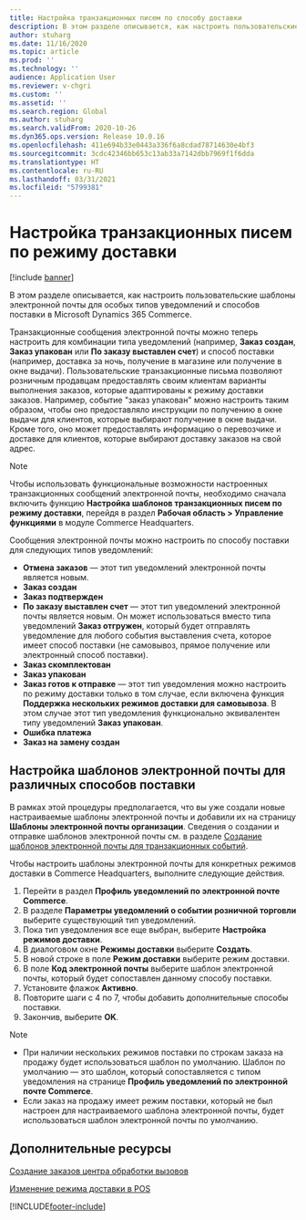 ```yaml
---
title: Настройка транзакционных писем по способу доставки
description: В этом разделе описывается, как настроить пользовательские шаблоны электронной почты для особых типов уведомлений и способов поставки в Microsoft Dynamics 365 Commerce.
author: stuharg
ms.date: 11/16/2020
ms.topic: article
ms.prod: ''
ms.technology: ''
audience: Application User
ms.reviewer: v-chgri
ms.custom: ''
ms.assetid: ''
ms.search.region: Global
ms.author: stuharg
ms.search.validFrom: 2020-10-26
ms.dyn365.ops.version: Release 10.0.16
ms.openlocfilehash: 411e694b33e0443a336f6a8cdad78714630e4bf3
ms.sourcegitcommit: 3cdc42346bb653c13ab33a7142dbb7969f1f6dda
ms.translationtype: HT
ms.contentlocale: ru-RU
ms.lasthandoff: 03/31/2021
ms.locfileid: "5799381"
---
```

# <a name="customize-transactional-emails-by-mode-of-delivery"></a>Настройка транзакционных писем по режиму доставки

[!include [banner](includes/banner.md)]

В этом разделе описывается, как настроить пользовательские шаблоны электронной почты для особых типов уведомлений и способов поставки в Microsoft Dynamics 365 Commerce.

Транзакционные сообщения электронной почты можно теперь настроить для комбинации типа уведомлений (например, **Заказ создан**, **Заказ упакован** или **По заказу выставлен счет**) и способ поставки (например, доставка за ночь, получение в магазине или получение в окне выдачи). Пользовательские транзакционные письма позволяют розничным продавцам предоставлять своим клиентам варианты выполнения заказов, которые адаптированы к режиму доставки заказов. Например, событие "заказ упакован" можно настроить таким образом, чтобы оно предоставляло инструкции по получению в окне выдачи для клиентов, которые выбирают получение в окне выдачи. Кроме того, оно может предоставлять информацию о перевозчике и доставке для клиентов, которые выбирают доставку заказов на свой адрес.

> [!NOTE]
> Чтобы использовать функциональные возможности настроенных транзакционных сообщений электронной почты, необходимо сначала включить функцию **Настройка шаблонов транзакционных писем по режиму доставки**, перейдя в раздел **Рабочая область \> Управление функциями** в модуле Commerce Headquarters.

Сообщения электронной почты можно настроить по способу поставки для следующих типов уведомлений:

- **Отмена заказов** — этот тип уведомлений электронной почты является новым.
- **Заказ создан**
- **Заказ подтвержден**
- **По заказу выставлен счет** — этот тип уведомлений электронной почты является новым. Он может использоваться вместо типа уведомлений **Заказ отгружен**, который будет отправлять уведомление для любого события выставления счета, которое имеет способ поставки (не самовывоз, прямое получение или электронный способ поставки).
- **Заказ скомплектован**
- **Заказ упакован**
- **Заказ готов к отправке** — этот тип уведомления можно настроить по режиму доставки только в том случае, если включена функция **Поддержка нескольких режимов доставки для самовывоза**. В этом случае этот тип уведомления функционально эквивалентен типу уведомлений **Заказ упакован**.
- **Ошибка платежа**
- **Заказ на замену создан**

## <a name="configure-email-templates-for-specific-modes-of-delivery"></a>Настройка шаблонов электронной почты для различных способов поставки

В рамках этой процедуры предполагается, что вы уже создали новые настраиваемые шаблоны электронной почты и добавили их на страницу **Шаблоны электронной почты организации**. Сведения о создании и отправке шаблонов электронной почты см. в разделе [Создание шаблонов электронной почты для транзакционных событий](email-templates-transactions.md).

Чтобы настроить шаблоны электронной почты для конкретных режимов доставки в Commerce Headquarters, выполните следующие действия.

1. Перейти в раздел **Профиль уведомлений по электронной почте Commerce**.
1. В разделе **Параметры уведомлений о событии розничной торговли** выберите существующий тип уведомлений.
1. Пока тип уведомления все еще выбран, выберите **Настройка режимов доставки**.
1. В диалоговом окне **Режимы доставки** выберите **Создать**.
1. В новой строке в поле **Режим доставки** выберите режим доставки.
1. В поле **Код электронной почты** выберите шаблон электронной почты, который будет сопоставлен данному способу поставки.
1. Установите флажок **Активно**.
1. Повторите шаги с 4 по 7, чтобы добавить дополнительные способы поставки.
1. Закончив, выберите **OK**.

> [!NOTE]
> - При наличии нескольких режимов поставки по строкам заказа на продажу будет использоваться шаблон по умолчанию. Шаблон по умолчанию — это шаблон, который сопоставляется с типом уведомления на странице **Профиль уведомлений по электронной почте Commerce**.
> - Если заказ на продажу имеет режим поставки, который не был настроен для настраиваемого шаблона электронной почты, будет использоваться шаблон электронной почты по умолчанию.

## <a name="additional-resources"></a>Дополнительные ресурсы

[Создание заказов центра обработки вызовов](tasks/create-call-center-orders.md)

[Изменение режима доставки в POS](pos-change-delivery-mode.md)


[!INCLUDE[footer-include](../includes/footer-banner.md)]